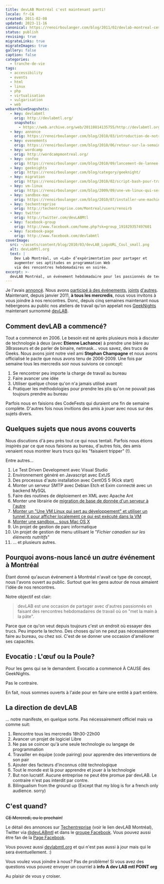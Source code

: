 ```yaml
---
title: devLAB Montréal c'est maintenant parti!
locale: fr-CA
created: 2011-02-08
updated: 2023-11-16
canonical: https://renoirboulanger.com/blog/2011/02/devlab-montreal-cest-maintenant-parti/
status: publish
revising: true
migrateLinks: true
migrateImages: true
gallery: false
caption: false
categories:
  - tranche-de-vie
tags:
  - accessibility
  - events
  - html
  - linux
  - php
  - virtualisation
  - vulgarisation
  - web
webarchiveSnapshots:
  - key: devlabmtl
    orig: http://devlabmtl.org/
    snapshots:
      - https://web.archive.org/web/20110814135755/http://devlabmtl.org/
  - key: annonce
    orig: https://renoirboulanger.com/blog/2010/03/introduction-de-notre-nouveau-projet-evenement-intitule-devlab/
  - key: evenements
    orig: https://renoirboulanger.com/blog/2010/06/retour-sur-la-semaine-des-logiciels-libres-mondev-et-de-la-conference-make-web-not-war-2010/
  - key: wordcamp
    orig: http://wordcampmontreal.org/
  - key: confoo
    orig: https://renoirboulanger.com/blog/2010/09/lancement-de-lannee-2011-pour-la-conference-confoo/
  - key: geeknights
    orig: https://renoirboulanger.com/blog/category/geeknight/
  - key: migration
    orig: https://renoirboulanger.com/blog/2010/02/script-bash-pour-transferer-une-base-de-donnee-mysql-dun-serveur-a-lautre/
  - key: vm-linux
    orig: https://renoirboulanger.com/blog/2009/09/une-vm-linux-qui-sert-au-developpement-php-5-3-avec-eclipse-partie-i/
  - key: sandbox-mac
    orig: https://renoirboulanger.com/blog/2010/07/installer-une-machine-virtuelle-linux-roulant-dans-vmware-fusion-sous-mac-os-x/
  - key: techentreprise
    orig: http://techentreprise.com/Montreal/users/renoirb
  - key: twitter
    orig: http://twitter.com/devLABMtl
  - key: facebook-group
    orig: http://www.facebook.com/home.php?sk=group_191829357497601
  - key: facebook-page
    orig: http://www.facebook.com/devlabmtl
coverImage:
  src: ~/assets/content/blog/2010/03/devLAB_LogoURL_Coul_small.png
  alt: devLabMtl.org
  text: |
    Dev Lab Montréal, un «Lab» d’expérimentation pour partager et
    augmenter ses aptitudes en programmation Web
    via des rencontres hebdomadaires en soirée.
excerpt: >-
  devLAB Montréal, un événement hebdomadaire pour les passionnés de technologie, est maintenant lancé. Découvrez comment ce projet est né, son concept unique et comment vous pouvez y participer.
---
```


Je l'avais [annoncé][annonce]. Nous avons [participé à des événements][evenements], [joints][wordcamp] [d'autres][confoo]. Maintenant, depuis janvier 2011, **à tous les mercredis**, nous vous invitons à vous joindre à nos rencontres. Donc, depuis cinq semaines maintenant nous hébergeons au public nos ateliers de travail qu'on appelait nos [GeekNights][geeknights] maintenant surnommé [devLAB][devlabmtl].

## Comment devLAB a commencé?

Tout a commencé en 2006. Le besoin est né après plusieurs mois à discuter de technologie à deux (avec **Etienne Lachance**) à prendre une bière au 3Brasseurs et de parler de binaire, netmask... vous savez, des trucs de Geeks. Nous avons joint notre vieil ami **Stephan Champagne** et nous avons officialisé le pacte que nous avons tenu de 2006-2009. Une fois par semaine tous les mercredis soir nous suivions ce concept:

1. Se rencontrer peu importe la charge de travail au bureau
2. Faire avancer une idée
3. Utiliser quelque chose qu'on n'a jamais utilisé avant
4. Pratiquer les méthodologies pour prendre les plis qu'on ne pouvait pas toujours prendre au bureau

Parfois nous en faisions des CodeFests qui duraient une fin de semaine complète. D'autres fois nous invitions des amis à jouer avec nous sur des sujets divers.

<!--more-->

## Quelques sujets que nous avons couverts

Nous discutions d'à peu près tout ce qui nous tentait. Parfois nous étions inspirés par ce que nous faisions au bureau, d'autres fois, des amis venaient nous montrer leurs trucs qui les "faisaient tripper" (!).

Entre autres...

1. Le Test Driven Development avec Visual Studio
2. Environnement généré en Javascript avec ExtJS
3. Des processus d'auto installation avec CentOS 5 (Kick start)
4. Monter un serveur SMTP avec Debian Etch et Exim connecté avec un backend MySQL
5. Faire des routines de déploiement en XML avec Apache Ant
6. Monter une librairie de [migration de base de donnée d'un serveur à l'autre][migration]
7. [Monter un "Une VM Linux qui sert au développement" et utiliser un tunnel X pour afficher localement ce qui est exécuté dans la VM][vm-linux]
8. [Monter une sandbox... sous Mac OS X][sandbox-mac]
9. Un projet de gestion de parc informatique
10. Un projet de gestion de menu utilisant le "*Fichier canadien sur les éléments nutritifs*"
11. ... et plusieurs autres.

## Pourquoi avons-nous lancé un *autre* événement à Montréal

Étant donné qu'aucun événement à Montréal n'avait ce type de concept, nous l'avons ouvert au public. Surtout que les gens autour de nous aimaient l'idée de nos rencontres.

Notre objectif est clair:

> devLAB est une occasion de partager avec d'autres passionnés en faisant des rencontres hebdomadaires de travail où on "met la main à la pâte".

Parce que ce qu'on veut depuis toujours c'est un endroit où essayer des trucs. Peu importe la techno. Des choses qu'on ne peut pas nécessairement faire au bureau, ou chez soi. C'est de se donner une occasion d'améliorer ses capacités.

## Evocatio : L'œuf ou la Poule?

Pour les gens qui se le demandent. Evocatio a commencé À CAUSE des GeekNights.

Pas le contraire.

En fait, nous sommes ouverts à l'aide pour en faire une entité à part entière.

## La direction de devLAB

... notre manifeste, en quelque sorte. Pas nécessairement officiel mais va comme suit:

1. Rencontre tous les mercredis 18h30-22h00
2. Avancer un projet de logiciel Libre
3. Ne pas se coincer qu'à une seule technologie ou langage de programmation
4. Travailler en équipe (<span lang="en">code pairing</span>) pour apprendre des interventions de son pair
5. Ajouter des facteurs d'inconnus côté technologique
6. Tout le monde est là pour apprendre et jouer à la technologie
7. But non lucratif. Aucune entreprise ne peut être promue par devLAB. Le contraire n'est pas interdit par contre.
8. <span lang="en">Bilingualism from the ground up</span> (Except that my blog is for a french only audience. sorry)

## C'est quand?

~~CE Mercredi, ou le prochain!~~

Le détail des annonces sur [Techentreprise][techentreprise] (voir le lien devLAB Montréal), Twitter via [@devLABmtl][twitter] et dans le [groupe Facebook][facebook-group]. Vous pouvez aussi être fan de la [Page Facebook][facebook-page].

Vous pouvez aussi [devlabmtl.org][devlabmtl] et qui n'est pas aussi à jour mais qui le sera éventuellement. :)

Vous voulez vous joindre à nous? Pas de problème! Si vous avez des questions vous pouvez envoyer un courriel à **info A dev LAB mtl POINT org**

Au plaisir de vous y croiser.

[annonce]: /blog/2010/03/introduction-de-notre-nouveau-projet-evenement-intitule-devlab/
[evenements]: /blog/2010/06/retour-sur-la-semaine-des-logiciels-libres-mondev-et-de-la-conference-make-web-not-war-2010/
[wordcamp]: http://wordcampmontreal.org/
[confoo]: /blog/2010/09/lancement-de-lannee-2011-pour-la-conference-confoo/
[geeknights]: /blog/category/geeknight/
[devlabmtl]: https://web.archive.org/web/20110814135755/http://devlabmtl.org/
[migration]: /blog/2010/02/script-bash-pour-transferer-une-base-de-donnee-mysql-dun-serveur-a-lautre/
[vm-linux]: /blog/2009/09/une-vm-linux-qui-sert-au-developpement-php-5-3-avec-eclipse-partie-i/
[sandbox-mac]: /blog/2010/07/installer-une-machine-virtuelle-linux-roulant-dans-vmware-fusion-sous-mac-os-x/
[techentreprise]: http://techentreprise.com/Montreal/users/renoirb
[twitter]: http://twitter.com/devLABMtl
[facebook-group]: http://www.facebook.com/home.php?sk=group_191829357497601
[facebook-page]: http://www.facebook.com/devlabmtl
